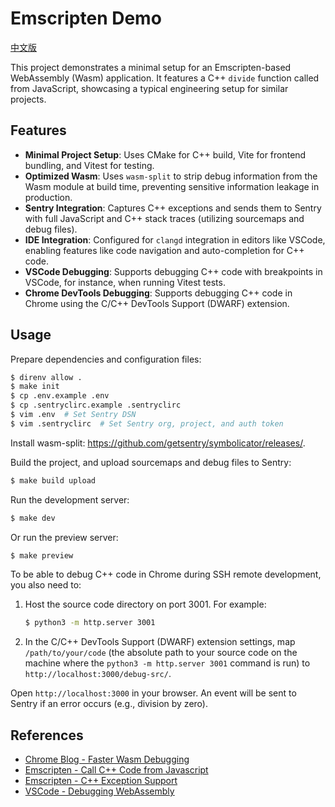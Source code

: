 # Emscripten Demo

[中文版](/README_zh.md)

This project demonstrates a minimal setup for an Emscripten-based WebAssembly (Wasm) application. It features a C++ `divide` function called from JavaScript, showcasing a typical engineering setup for similar projects.

## Features

* **Minimal Project Setup**: Uses CMake for C++ build, Vite for frontend bundling, and Vitest for testing.
* **Optimized Wasm**: Uses `wasm-split` to strip debug information from the Wasm module at build time, preventing sensitive information leakage in production.
* **Sentry Integration**: Captures C++ exceptions and sends them to Sentry with full JavaScript and C++ stack traces (utilizing sourcemaps and debug files).
* **IDE Integration**: Configured for `clangd` integration in editors like VSCode, enabling features like code navigation and auto-completion for C++ code.
* **VSCode Debugging**: Supports debugging C++ code with breakpoints in VSCode, for instance, when running Vitest tests.
* **Chrome DevTools Debugging**: Supports debugging C++ code in Chrome using the C/C++ DevTools Support (DWARF) extension.

## Usage

Prepare dependencies and configuration files:

```bash
$ direnv allow .
$ make init
$ cp .env.example .env
$ cp .sentryclirc.example .sentryclirc
$ vim .env  # Set Sentry DSN
$ vim .sentryclirc  # Set Sentry org, project, and auth token
```

Install wasm-split: https://github.com/getsentry/symbolicator/releases/.

Build the project, and upload sourcemaps and debug files to Sentry:

```bash
$ make build upload
```

Run the development server:

```bash
$ make dev
```

Or run the preview server:

```bash
$ make preview
```

To be able to debug C++ code in Chrome during SSH remote development, you also need to:

1. Host the source code directory on port 3001. For example:
   ```bash
   $ python3 -m http.server 3001
   ```
2. In the C/C++ DevTools Support (DWARF) extension settings, map `/path/to/your/code` (the absolute path to your source code on the machine where the `python3 -m http.server 3001` command is run) to `http://localhost:3000/debug-src/`.

Open `http://localhost:3000` in your browser. An event will be sent to Sentry if an error occurs (e.g., division by zero).

## References

- [Chrome Blog - Faster Wasm Debugging](https://developer.chrome.com/blog/faster-wasm-debugging)
- [Emscripten - Call C++ Code from Javascript](https://emscripten.org/docs/porting/connecting_cpp_and_javascript/embind.html)
- [Emscripten - C++ Exception Support](https://emscripten.org/docs/porting/exceptions.html)
- [VSCode - Debugging WebAssembly](https://code.visualstudio.com/docs/nodejs/nodejs-debugging#_debugging-webassembly)
